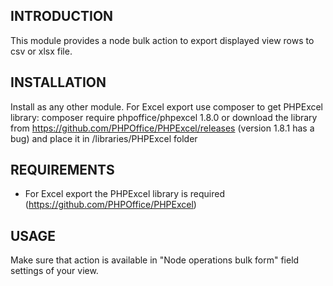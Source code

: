 INTRODUCTION
------------

This module provides a node bulk action to export displayed
view rows to csv or xlsx file.


INSTALLATION
------------

Install as any other module.
For Excel export use composer to get PHPExcel library:
  composer require phpoffice/phpexcel 1.8.0
or download the library
from https://github.com/PHPOffice/PHPExcel/releases (version 1.8.1 has a bug)
and place it in /libraries/PHPExcel folder


REQUIREMENTS
------------

 * For Excel export the PHPExcel library is required
  (https://github.com/PHPOffice/PHPExcel)


USAGE
-----

Make sure that action is available in "Node operations bulk form"
field settings of your view.
